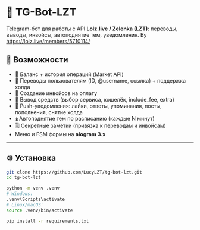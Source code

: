 # 🤖 TG-Bot-LZT

Telegram-бот для работы с API **Lolz.live / Zelenka (LZT)**: переводы, выводы, инвойсы, автоподнятие тем, уведомления.
By https://lolz.live/members/5710114/
## 📌 Возможности
- 💼 Баланс + история операций (Market API)
- 💸 Переводы пользователям (ID, @username, ссылка) + поддержка холда
- 🧾 Создание инвойсов на оплату
- 🏦 Вывод средств (выбор сервиса, кошелёк, include_fee, extra)
- 🔔 Push-уведомления: лайки, ответы, упоминания, посты, пополнения, снятие холда
- ⏫ Автоподнятие тем по расписанию (каждые N минут)
- 🗒 Секретные заметки (привязка к переводам и инвойсам)
- Меню и FSM формы на **aiogram 3.x**

---

## ⚙️ Установка
```bash
git clone https://github.com/LucyLZT/tg-bot-lzt.git
cd tg-bot-lzt

python -m venv .venv
# Windows:
.venv\Scripts\activate
# Linux/macOS:
source .venv/bin/activate

pip install -r requirements.txt
